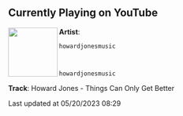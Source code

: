 ## Currently Playing on YouTube

[<img align="left" width="100" src="https://i.ytimg.com/vi/-OO9LloDSJo/hqdefault.jpg">](https://www.youtube.com/watch?v=-OO9LloDSJo)

**Artist**: 
  
    howardjonesmusic
  
  
  
    howardjonesmusic
  





 

**Track**: Howard Jones - Things Can Only Get Better

Last updated at 05/20/2023 08:29
